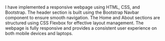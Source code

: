 I have implemented a responsive webpage using HTML, CSS, and Bootstrap. The header section is built using the Bootstrap Navbar component to ensure smooth navigation. The Home and About sections are structured 
using CSS Flexbox for effective layout management. The webpage is fully responsive and provides a consistent user experience on both mobile devices and laptops.

